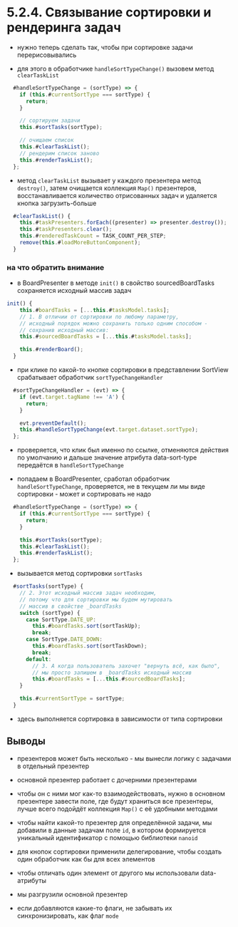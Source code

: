 # 5.2.4. Связывание сортировки и рендеринга задач

- нужно теперь сделать так, чтобы при сортировке задачи перерисовывались

- для этого в обработчике `handleSortTypeChange()` вызовем метод `clearTaskList`

```js
  #handleSortTypeChange = (sortType) => {
    if (this.#currentSortType === sortType) {
      return;
    }

    // сортируем задачи
    this.#sortTasks(sortType);

    // очищаем список
    this.#clearTaskList();
    // рендерим список заново
    this.#renderTaskList();
  };
```

- метод `clearTaskList` вызывает у каждого презентера метод `destroy()`, затем очищается коллекция `Map()` презентеров, восстанавливается количество отрисованных задач и удаляется кнопка загрузить-больше

```js
  #clearTaskList() {
    this.#taskPresenters.forEach((presenter) => presenter.destroy());
    this.#taskPresenters.clear();
    this.#renderedTaskCount = TASK_COUNT_PER_STEP;
    remove(this.#loadMoreButtonComponent);
  }
```

### на что обратить внимание

- в BoardPresenter в методе `init()` в свойство sourcedBoardTasks сохраняется исходный массив задач

```js
init() {
    this.#boardTasks = [...this.#tasksModel.tasks];
    // 1. В отличии от сортировки по любому параметру,
    // исходный порядок можно сохранить только одним способом -
    // сохранив исходный массив:
    this.#sourcedBoardTasks = [...this.#tasksModel.tasks];

    this.#renderBoard();
  }
```

- при клике по какой-то кнопке сортировки в представлении SortView срабатывает обработчик `sortTypeChangeHandler`

```js
  #sortTypeChangeHandler = (evt) => {
    if (evt.target.tagName !== 'A') {
      return;
    }

    evt.preventDefault();
    this.#handleSortTypeChange(evt.target.dataset.sortType);
  };
```

- проверяется, что клик был именно по ссылке, отменяются действия по умолчанию и дальше значение атрибута data-sort-type передаётся в `handleSortTypeChange`

- попадаем в BoardPresenter, сработал обработчик `handleSortTypeChange`, проверяется, не в текущем ли мы виде сортировки - может и сортировать не надо

```js
  #handleSortTypeChange = (sortType) => {
    if (this.#currentSortType === sortType) {
      return;
    }

    this.#sortTasks(sortType);
    this.#clearTaskList();
    this.#renderTaskList();
  };
```

- вызывается метод сортировки `sortTasks`

```js
  #sortTasks(sortType) {
    // 2. Этот исходный массив задач необходим,
    // потому что для сортировки мы будем мутировать
    // массив в свойстве _boardTasks
    switch (sortType) {
      case SortType.DATE_UP:
        this.#boardTasks.sort(sortTaskUp);
        break;
      case SortType.DATE_DOWN:
        this.#boardTasks.sort(sortTaskDown);
        break;
      default:
        // 3. А когда пользователь захочет "вернуть всё, как было",
        // мы просто запишем в _boardTasks исходный массив
        this.#boardTasks = [...this.#sourcedBoardTasks];
    }

    this.#currentSortType = sortType;
  }
```

- здесь выполняется сортировка в зависимости от типа сортировки

## Выводы

- презентеров может быть несколько - мы вынесли логику с задачами в отдельный презентер

- основной презентер работает с дочерними презентерами

- чтобы он с ними мог как-то взаимодействовать, нужно в основном презентере завести поле, где будут храниться все презентеры, лучше всего подойдёт коллекция `Map()` с её удобными методами

- чтобы найти какой-то презентер для определённой задачи, мы добавили в данные задачам поле `id`, в котором формируется уникальный идентификатор с помощью библиотеки `nanoid`

- для кнопок сортировки применили делегирование, чтобы создать один обработчик как бы для всех элементов

- чтобы отличать один элемент от другого мы использовали data-атрибуты

- мы разгрузили основной презентер

- если добавляются какие-то флаги, не забывать их синхронизировать, как флаг `mode`
